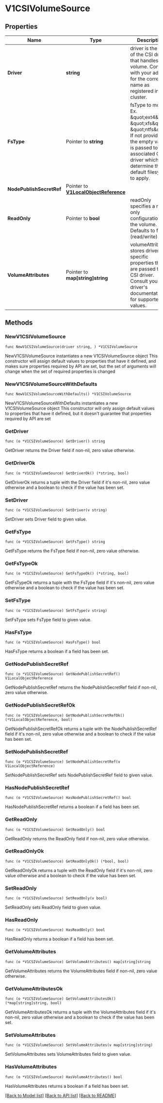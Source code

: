 # V1CSIVolumeSource

## Properties

Name | Type | Description | Notes
------------ | ------------- | ------------- | -------------
**Driver** | **string** | driver is the name of the CSI driver that handles this volume. Consult with your admin for the correct name as registered in the cluster. | 
**FsType** | Pointer to **string** | fsType to mount. Ex. \&quot;ext4\&quot;, \&quot;xfs\&quot;, \&quot;ntfs\&quot;. If not provided, the empty value is passed to the associated CSI driver which will determine the default filesystem to apply. | [optional] 
**NodePublishSecretRef** | Pointer to [**V1LocalObjectReference**](V1LocalObjectReference.md) |  | [optional] 
**ReadOnly** | Pointer to **bool** | readOnly specifies a read-only configuration for the volume. Defaults to false (read/write). | [optional] 
**VolumeAttributes** | Pointer to **map[string]string** | volumeAttributes stores driver-specific properties that are passed to the CSI driver. Consult your driver&#39;s documentation for supported values. | [optional] 

## Methods

### NewV1CSIVolumeSource

`func NewV1CSIVolumeSource(driver string, ) *V1CSIVolumeSource`

NewV1CSIVolumeSource instantiates a new V1CSIVolumeSource object
This constructor will assign default values to properties that have it defined,
and makes sure properties required by API are set, but the set of arguments
will change when the set of required properties is changed

### NewV1CSIVolumeSourceWithDefaults

`func NewV1CSIVolumeSourceWithDefaults() *V1CSIVolumeSource`

NewV1CSIVolumeSourceWithDefaults instantiates a new V1CSIVolumeSource object
This constructor will only assign default values to properties that have it defined,
but it doesn't guarantee that properties required by API are set

### GetDriver

`func (o *V1CSIVolumeSource) GetDriver() string`

GetDriver returns the Driver field if non-nil, zero value otherwise.

### GetDriverOk

`func (o *V1CSIVolumeSource) GetDriverOk() (*string, bool)`

GetDriverOk returns a tuple with the Driver field if it's non-nil, zero value otherwise
and a boolean to check if the value has been set.

### SetDriver

`func (o *V1CSIVolumeSource) SetDriver(v string)`

SetDriver sets Driver field to given value.


### GetFsType

`func (o *V1CSIVolumeSource) GetFsType() string`

GetFsType returns the FsType field if non-nil, zero value otherwise.

### GetFsTypeOk

`func (o *V1CSIVolumeSource) GetFsTypeOk() (*string, bool)`

GetFsTypeOk returns a tuple with the FsType field if it's non-nil, zero value otherwise
and a boolean to check if the value has been set.

### SetFsType

`func (o *V1CSIVolumeSource) SetFsType(v string)`

SetFsType sets FsType field to given value.

### HasFsType

`func (o *V1CSIVolumeSource) HasFsType() bool`

HasFsType returns a boolean if a field has been set.

### GetNodePublishSecretRef

`func (o *V1CSIVolumeSource) GetNodePublishSecretRef() V1LocalObjectReference`

GetNodePublishSecretRef returns the NodePublishSecretRef field if non-nil, zero value otherwise.

### GetNodePublishSecretRefOk

`func (o *V1CSIVolumeSource) GetNodePublishSecretRefOk() (*V1LocalObjectReference, bool)`

GetNodePublishSecretRefOk returns a tuple with the NodePublishSecretRef field if it's non-nil, zero value otherwise
and a boolean to check if the value has been set.

### SetNodePublishSecretRef

`func (o *V1CSIVolumeSource) SetNodePublishSecretRef(v V1LocalObjectReference)`

SetNodePublishSecretRef sets NodePublishSecretRef field to given value.

### HasNodePublishSecretRef

`func (o *V1CSIVolumeSource) HasNodePublishSecretRef() bool`

HasNodePublishSecretRef returns a boolean if a field has been set.

### GetReadOnly

`func (o *V1CSIVolumeSource) GetReadOnly() bool`

GetReadOnly returns the ReadOnly field if non-nil, zero value otherwise.

### GetReadOnlyOk

`func (o *V1CSIVolumeSource) GetReadOnlyOk() (*bool, bool)`

GetReadOnlyOk returns a tuple with the ReadOnly field if it's non-nil, zero value otherwise
and a boolean to check if the value has been set.

### SetReadOnly

`func (o *V1CSIVolumeSource) SetReadOnly(v bool)`

SetReadOnly sets ReadOnly field to given value.

### HasReadOnly

`func (o *V1CSIVolumeSource) HasReadOnly() bool`

HasReadOnly returns a boolean if a field has been set.

### GetVolumeAttributes

`func (o *V1CSIVolumeSource) GetVolumeAttributes() map[string]string`

GetVolumeAttributes returns the VolumeAttributes field if non-nil, zero value otherwise.

### GetVolumeAttributesOk

`func (o *V1CSIVolumeSource) GetVolumeAttributesOk() (*map[string]string, bool)`

GetVolumeAttributesOk returns a tuple with the VolumeAttributes field if it's non-nil, zero value otherwise
and a boolean to check if the value has been set.

### SetVolumeAttributes

`func (o *V1CSIVolumeSource) SetVolumeAttributes(v map[string]string)`

SetVolumeAttributes sets VolumeAttributes field to given value.

### HasVolumeAttributes

`func (o *V1CSIVolumeSource) HasVolumeAttributes() bool`

HasVolumeAttributes returns a boolean if a field has been set.


[[Back to Model list]](../README.md#documentation-for-models) [[Back to API list]](../README.md#documentation-for-api-endpoints) [[Back to README]](../README.md)


